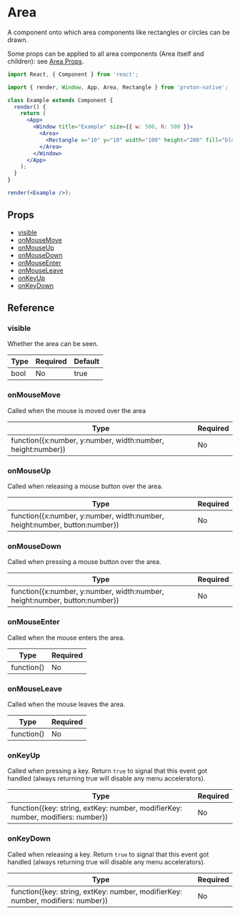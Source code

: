 # Area

A component onto which area components like rectangles or circles can be drawn.

Some props can be applied to all area components (Area itself and children): see [Area Props](area_props.md).

```jsx
import React, { Component } from 'react';

import { render, Window, App, Area, Rectangle } from 'proton-native';

class Example extends Component {
  render() {
    return (
      <App>
        <Window title="Example" size={{ w: 500, h: 500 }}>
          <Area>
            <Rectangle x="10" y="10" width="100" height="200" fill="blue" />
          </Area>
        </Window>
      </App>
    );
  }
}

render(<Example />);
```

## Props

* [visible](#visible)
* [onMouseMove](#onMouseMove)
* [onMouseUp](#onMouseUp)
* [onMouseDown](#onMouseDown)
* [onMouseEnter](#onMouseEnter)
* [onMouseLeave](#onMouseLeave)
* [onKeyUp](#onKeyUp)
* [onKeyDown](#onKeyDown)

## Reference

### visible

Whether the area can be seen.

| **Type** | **Required** | **Default** |
| -------- | ------------ | ----------- |
| bool     | No           | true        |

### onMouseMove

Called when the mouse is moved over the area

| **Type**                                                    | **Required** |
| ----------------------------------------------------------- | ------------ |
| function({x:number, y:number, width:number, height:number}) | No           |

### onMouseUp

Called when releasing a mouse button over the area.

| **Type**                                                                   | **Required** |
| -------------------------------------------------------------------------- | ------------ |
| function({x:number, y:number, width:number, height:number, button:number}) | No           |

### onMouseDown

Called when pressing a mouse button over the area.

| **Type**                                                                   | **Required** |
| -------------------------------------------------------------------------- | ------------ |
| function({x:number, y:number, width:number, height:number, button:number}) | No           |

### onMouseEnter

Called when the mouse enters the area.

| **Type**   | **Required** |
| ---------- | ------------ |
| function() | No           |

### onMouseLeave

Called when the mouse leaves the area.

| **Type**   | **Required** |
| ---------- | ------------ |
| function() | No           |

### onKeyUp

Called when pressing a key.
Return `true` to signal that this event got handled (always returning true will disable any menu accelerators).

| **Type**                                                                        | **Required** |
| ------------------------------------------------------------------------------- | ------------ |
| function({key: string, extKey: number, modifierKey: number, modifiers: number}) | No           |

### onKeyDown

Called when releasing a key.
Return `true` to signal that this event got handled (always returning true will disable any menu accelerators).

| **Type**                                                                        | **Required** |
| ------------------------------------------------------------------------------- | ------------ |
| function({key: string, extKey: number, modifierKey: number, modifiers: number}) | No           |
